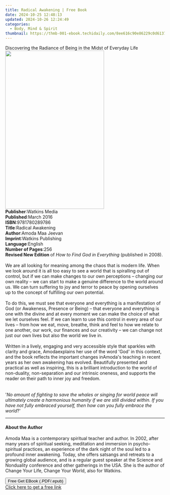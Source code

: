```yaml
---
title: Radical Awakening | Free Book
date: 2024-10-25 12:48:13
updated: 2024-10-26 12:24:49
categories:
  - Body, Mind & Spirit
thumbnail: https://thmb-001-ebook.techidaily.com/8ee616c90e86229c0d613776720d21bc3950bebbe71257e7c8899b6c0f1cd257.jpg
---
```

<main id="book-container">
  <div class="flex flex-col">
    <div class="book-brief flex-1 py-6 px-4 sm:p-6 md:py-10 md:px-8">
      <!-- brief-->
      <div class="book-brief-main">
        Discovering the Radiance of Being in the Midst of Everyday Life
      </div>
    </div>
    <div
      class="book-meta-info flex-1 grid gap-4 col-start-1 col-end-3 row-start-1 sm:mb-6 sm:grid-cols-4 lg:gap-6 lg:col-start-2 lg:row-end-6 lg:row-span-6 lg:mb-0"
    >
      <div
        class="book-meta-info-left place-content-center mt-4 p-4 text-sm leading-6 col-start-2 col-span-2 dark:text-slate-400"
      >
        <img
          class="w-full h-500 object-cover rounded-lg sm:h-255 sm:col-span-2 lg:col-span-full"
          src="https://img-001-ebook.techidaily.com/529590410bc50a8edde4500713906e3805a5df7d4b9a87ce6a9de464ccd8d636.jpg"
          alt=""
          width="312"
          height="500"
        />
      </div>
      <div
        class="book-meta-info-right mt-2 col-start-1 row-start-2 col-span-3 self-center"
      >
        <!-- meta data  -->
        <div class="flex flex-col px-4 md:px-8">
          <div class="flex-1">
            <strong>Publisher</strong>:<span class="px-2">Watkins Media</span>
          </div>
          <div class="flex-1">
            <strong>Published</strong>:<span class="px-2">March 2016</span>
          </div>
          <div class="flex-1">
            <strong>ISBN</strong>:<span class="px-2">9781780289786</span>
          </div>
          <div class="flex-1">
            <strong>Title</strong>:<span class="px-2">Radical Awakening</span>
          </div>
          <div class="flex-1">
            <strong>Author</strong>:<span class="px-2">Amoda Maa Jeevan</span>
          </div>
          <div class="flex-1">
            <strong>Imprint</strong>:<span class="px-2"
              >Watkins Publishing</span
            >
          </div>
          <div class="flex-1">
            <strong>Language</strong>:<span class="px-2">English</span>
          </div>
          <div class="flex-1">
            <strong>Number of Pages</strong>:<span class="px-2">256</span>
          </div>
        </div>
      </div>
    </div>
    <div class="book-description flex-1 py-6 px-4 sm:p-6 md:py-10 md:px-8">
      <div class="book-description-main">
        <div accordion-content="" id="description">
          <b>Revised New Edition&nbsp;</b>of&nbsp;<i
            >How to Find God in Everything</i
          >&nbsp;(published in 2008).<br /><br />We are all looking for meaning
          among the chaos that is modern life. When we look around it is all too
          easy to see&nbsp;a world&nbsp;that is spiralling out of control, but
          if we can make changes to our own perceptions – changing our own
          reality – we can start to make a genuine difference to the world
          around us. We can turn suffering to joy and terror to peace by opening
          ourselves up to the concept of fulfilling our own potential.<br /><br />To
          do this, we must see that everyone and everything is a manifestation
          of God (or Awakeness, Presence or Being) – that everyone and
          everything is one with the divine and at every moment we can make the
          choice of what we let ourselves feel. If we can learn to use this
          control in every area of our lives – from how we eat, move, breathe,
          think and feel to how we relate to one another, our work, our finances
          and our creativity – we can change not just our own lives but also the
          world we live in.<br /><br />Written in a lively, engaging and very
          accessible style that sparkles with clarity and
          grace,&nbsp;Amodaexplains her use of the word 'God' in this context,
          and the book reflects the important changes inAmoda's&nbsp;teaching in
          recent years as her own awakening has evolved. Beautifully presented
          and practical as well as inspiring, this is a brilliant introduction
          to the world of non-duality, non-separation and our intrinsic oneness,
          and supports the reader on their path to inner joy and freedom.<br /><br /><br />'<i
            >No amount of fighting to save the whales or singing for world peace
            will ultimately create a harmonious humanity if we are still divided
            within. If you have not fully embraced yourself, then how can you
            fully embrace the world</i
          >?'
        </div>
        <div class="accordion-fader"></div>
      </div>
    </div>
    <div class="book-excerpts flex-1 py-6 px-4 sm:p-6 md:py-10 md:px-8">
      <!-- excerpts-->
      <div class="book-excerpts-main">
        <hr />
        <h4 class="placeholder placeholder-heading">
          <span>About the Author</span>
        </h4>
        <p>
          Amoda Maa is a contemporary spiritual teacher and author. In 2002,
          after many years of spiritual seeking, meditation and immersion in
          psycho-spiritual practices, an experience of the dark night of the
          soul led to a profound inner awakening. Today, she
          offers&nbsp;satsangs&nbsp;and retreats to a growing
          global&nbsp;audience,&nbsp;and is a regular guest speaker at the
          Science and Nonduality conference and other gatherings in the USA. She
          is the author of Change Your Life, Change Your World, also for
          Watkins.
        </p>
      </div>
    </div>
    <div
      class="book-about-author flex-1 py-6 px-4 sm:p-6 md:py-10 md:px-8"
    ></div>
    <div class="book-free-get flex-1 py-6 px-4 sm:p-6 md:py-10 md:px-8">
      <button
        id="btn-free-get"
        class="bg-blue-500 hover:bg-blue-700 text-white font-bold py-2 px-4 rounded"
      >
        Free Get EBook (.PDF/.epub)
      </button>
      <div id="countdown-display" class="px-2 text-lg mt-2"></div>
      <a
        id="free-link"
        class="hidden bg-blue-500 hover:bg-blue-700 text-white font-bold py-2 px-4 rounded"
        href="https://www.ebooks.com/en-us/book/2543810/radical-awakening/amoda-maa-jeevan/"
        target="_blank"
        >Click here to get a free link</a
      >
    </div>
    <script>
      let countdownTime = 0;
      let countdownInterval = null;
      document
        .getElementById('btn-free-get')
        .addEventListener('click', startCountdown);
      function startCountdown() {
        countdownTime = new Date().getTime() + 60000 * 3;
        countdownInterval = setInterval(updateCountdown, 1000);
        document.getElementById('btn-free-get').disabled = true;
        document
          .getElementById('btn-free-get')
          .classList.add('bg-gray-500', 'cursor-not-allowed');
      }
      function updateCountdown() {
        let currentTime = new Date().getTime();
        let timeLeft = countdownTime - currentTime;
        let secondsLeft = Math.floor(timeLeft / 1000);
        document.getElementById('countdown-display').innerHTML =
          `Remaining time: ${secondsLeft} seconds.`;
        if (secondsLeft <= 0) {
          clearInterval(countdownInterval);
          document.getElementById('btn-free-get').classList.add('hidden');
          document.getElementById('free-link').classList.remove('hidden');
          document.getElementById('countdown-display').innerHTML = '';
        }
      }
    </script>
  </div>
</main>
